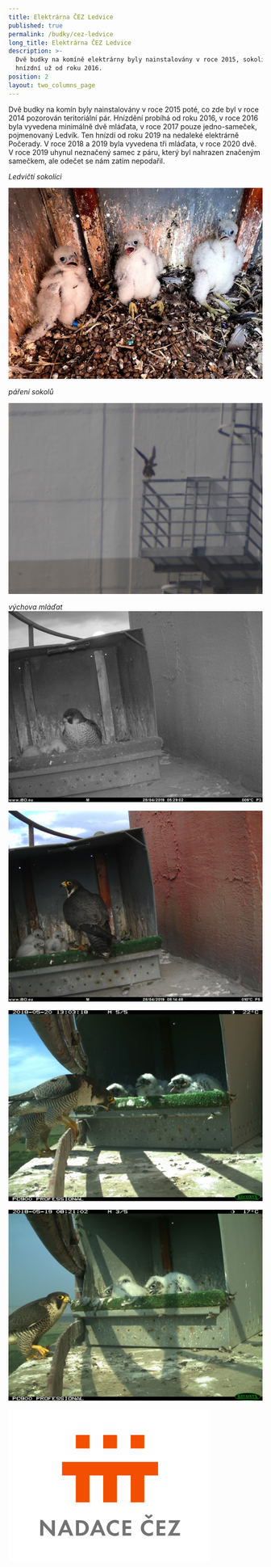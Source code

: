 ```yaml
---
title: Elektrárna ČEZ Ledvice
published: true
permalink: /budky/cez-ledvice
long_title: Elektrárna ČEZ Ledvice
description: >-
  Dvě budky na komíně elektrárny byly nainstalovány v roce 2015, sokoli zde
  hnízdní už od roku 2016. 
position: 2
layout: two_columns_page
---
```

Dvě budky na komín byly nainstalovány v roce 2015 poté, co zde byl v roce 2014 pozorován teritoriální pár. Hnízdění probíhá od roku 2016, v roce 2016 byla vyvedena minimálně dvě mláďata, v roce 2017 pouze jedno-sameček, pojmenovaný Ledvík. Ten hnízdí od roku 2019 na nedaleké elektrárně Počerady. V roce 2018 a 2019 byla vyvedena tři mláďata, v roce 2020 dvě. V roce 2019 uhynul neznačený samec z páru, který byl nahrazen značeným samečkem, ale odečet se nám zatím nepodařil.

_Ledvičtí sokolíci_

![mláďata sokola](/media/sokolici-foto-ez_compressed.jpg "mláďata sokola")

_páření sokolů_

![](/media/p1080219_ledvice_pareni_620.jpg)

_výchova mláďat_
![](/media/pict1440_620.jpg)

![](/media/pict1580_620.jpg)

![](/media/img_0602_620.jpg)

![](/media/img_0411-620.jpg)



![](/media/nadacecez.png)

